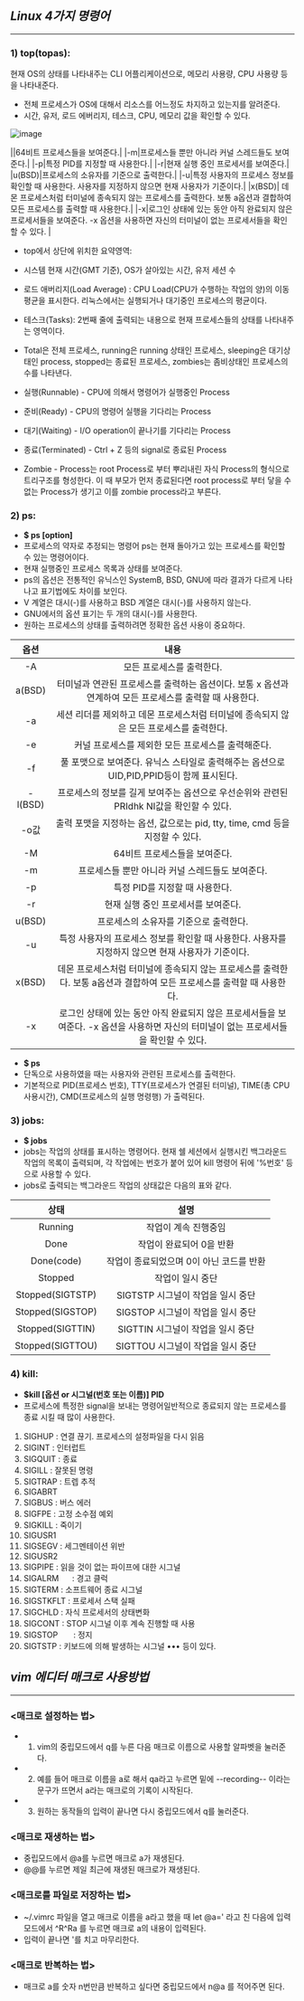 ## ***Linux 4가지 명령어***
---
### 1) **top(topas)**:  
현재 OS의 상태를 나타내주는 CLI 어플리케이션으로, 메모리 사용량, CPU 사용량 등을 나타내준다.
- 전체 프로세스가 OS에 대해서 리소스를 어느정도 차지하고 있는지를 알려준다.
- 시간, 유저, 로드 에버리지, 테스크, CPU, 메모리 값을 확인할 수 있다.

![image](https://user-images.githubusercontent.com/82525776/172052383-9ad08a1f-2419-43ae-b246-d28221d5c4c9.png)

||64비트 프로세스들을 보여준다.|
|-m|프로세스들 뿐만 아니라 커널 스레드들도 보여준다.|
|-p|특정 PID를 지정할 때 사용한다.|
|-r|현재 실행 중인 프로세서를 보여준다.|
|u(BSD)|프로세스의 소유자를 기준으로 출력한다.|
|-u|특정 사용자의 프로세스 정보를 확인할 때 사용한다. 사용자를 지정하지 않으면 현재 사용자가 기준이다.|
|x(BSD)| 데몬 프로세스처럼 터미널에 종속되지 않는 프로세스를 출력한다. 보통 a옵션과 결합하여 모든 프로세스를 출력할 때 사용한다.|
|-x|로그인 상태에 있는 동안 아직 완료되지 않은 프로세서들을 보여준다. -x 옵션을 사용하면 자신의 터미널이 없는 프로세서들을 확인할 수 있다. |


- top에서 상단에 위치한 요약영역:
- 시스템 현재 시간(GMT 기준), OS가 살아있는 시간, 유저 세션 수 
- 로드 애버리지(Load Average) : CPU Load(CPU가 수행하는 작업의 양)의 이동 평균을 표시한다. 리눅스에서는 실행되거나 대기중인 프로세스의 평균이다.

- 테스크(Tasks): 2번째 줄에 출력되는 내용으로 현재 프로세스들의 상태를 나타내주는 영역이다.
- Total은 전체 프로세스, running은 running 상태인 프로세스, sleeping은 대기상태인 process, stopped는 종료된 프로세스, zombies는 좀비상태인 프로세스의 수를 나타낸다.

- 실행(Runnable) - CPU에 의해서 명령어가 실행중인 Process
- 준비(Ready) - CPU의 명령어 실행을 기다리는 Process
- 대기(Waiting) - I/O operation이 끝나기를 기다리는 Process
- 종료(Terminated) - Ctrl + Z 등의 signal로 종료된 Process
- Zombie - Process는 root Process로 부터 뿌리내린 자식 Process의 형식으로 트리구조를 형성한다. 이 때 부모가 먼저 종료된다면 root process로 부터 닿을 수 없는 Process가 생기고 이를 zombie process라고 부른다.



### 2) **ps**:
- **$ ps [option]**
- 프로세스의 약자로 추정되는 명령어 ps는 현재 돌아가고 있는 프로세스를 확인할 수 있는 명령어이다.
- 현재 실행중인 프로세스 목록과 상태를 보여준다.
- ps의 옵션은 전통적인 유닉스인 SystemB, BSD, GNU에 따라 결과가 다르게 나타나고 표기법에도 차이를 보인다. 
- V 계열은 대시(-)를 사용하고 BSD 계열은 대시(-)를 사용하지 않는다.
- GNU에서의 옵션 표기는 두 개의 대시(-)를 사용한다.
- 원하는 프로세스의 상태를 출력하려면 정확한 옵션 사용이 중요하다. 

|옵션|내용|
|:---:|:---:|
|-A|모든 프로세스를 출력한다.|
|a(BSD)|터미널과 연관된 프로세스를 출력하는 옵션이다. 보통 x 옵션과 연계하여 모든 프로세스를 출력할 때 사용한다.|
|-a|세션 리더를 제외하고 데몬 프로세스처럼 터미널에 종속되지 않은 모든 프로세스를 출력한다.|
|-e|커널 프로세스를 제외한 모든 프로세스를 출력해준다.|
|-f|풀 포맷으로 보여준다. 유닉스 스타일로 출력해주는 옵션으로 UID,PID,PPID등이 함께 표시된다.|
|-l(BSD)|프로세스의 정보를 길게 보여주는 옵션으로 우선순위와 관련된 PRIdhk NI값을 확인할 수 있다.|
|-o값|출력 포맷을 지정하는 옵션, 값으로는 pid, tty, time, cmd 등을 지정할 수 있다.|
|-M|64비트 프로세스들을 보여준다.|
|-m|프로세스들 뿐만 아니라 커널 스레드들도 보여준다.|
|-p|특정 PID를 지정할 때 사용한다.|
|-r|현재 실행 중인 프로세서를 보여준다.|
|u(BSD)|프로세스의 소유자를 기준으로 출력한다.|
|-u|특정 사용자의 프로세스 정보를 확인할 때 사용한다. 사용자를 지정하지 않으면 현재 사용자가 기준이다.|
|x(BSD)| 데몬 프로세스처럼 터미널에 종속되지 않는 프로세스를 출력한다. 보통 a옵션과 결합하여 모든 프로세스를 출력할 때 사용한다.|
|-x|로그인 상태에 있는 동안 아직 완료되지 않은 프로세서들을 보여준다. -x 옵션을 사용하면 자신의 터미널이 없는 프로세서들을 확인할 수 있다. |

- **$ ps**
- 단독으로 사용하였을 때는 사용자와 관련된 프로세스를 출력한다. 
- 기본적으로 PID(프로세스 번호), TTY(프로세스가 연결된 터미널), TIME(총 CPU 사용시간), CMD(프로세스의 실행 명령행) 가 출력된다.

### 3) **jobs**:
-  **$ jobs**
- jobs는 작업의 상태를 표시하는 명령어다. 현재 쉘 세션에서 실행시킨 백그라운드 작업의 목록이 출력되며, 각 작업에는 번호가 붙어 있어 kill 명령어 뒤에 '%번호' 등으로 사용할 수 있다. 
- jobs로 출력되는 백그라운드 작업의 상태값은 다음의 표와 같다.

|상태|설명|
|:---:|:---:|
|Running|작업이 계속 진행중임|
|Done|작업이 완료되어 0을 반환|
|Done(code)|작업이 종료되었으며 0이 아닌 코드를 반환|
|Stopped|작업이 일시 중단|
|Stopped(SIGTSTP)|SIGTSTP 시그널이 작업을 일시 중단|
|Stopped(SIGSTOP)|SIGSTOP 시그널이 작업을 일시 중단|
|Stopped(SIGTTIN)|SIGTTIN 시그널이 작업을 일시 중단|
|Stopped(SIGTTOU)|SIGTTOU 시그널이 작업을 일시 중단|

### 4) **kill**:
- **$kill [옵션 or 시그널(번호 또는 이름)] PID**
- 프로세스에 특정한 signal을 보내는 명령어일반적으로 종료되지 않는 프로세스를 종료 시킬 때 많이 사용한다.

1) SIGHUP : 연결 끊기. 프로세스의 설정파일을 다시 읽음
2) SIGINT : 인터럽트
3) SIGQUIT : 종료
4) SIGILL : 잘못된 명령
5) SIGTRAP : 트렙 추적
6) SIGABRT 
7) SIGBUS : 버스 에러 
8) SIGFPE : 고정 소수점 예외
9) SIGKILL : 죽이기
10) SIGUSR1
11) SIGSEGV : 세그멘테이션 위반
12) SIGUSR2      
13) SIGPIPE : 읽을 것이 없는 파이프에 대한 시그널
14) SIGALRM      : 경고 클럭
15) SIGTERM : 소프트웨어 종료 시그널 
16) SIGSTKFLT : 프로세서 스택 실패
17) SIGCHLD : 자식 프로세서의 상태변화 
18) SIGCONT : STOP 시그널 이후 계속 진행할 때 사용 
19) SIGSTOP       : 정지
20) SIGTSTP : 키보드에 의해 발생하는 시그널
••• 등이 있다.


## ***vim 에디터 매크로 사용방법***
---
### **<매크로 설정하는 법>**
- 1) vim의 중립모드에서 q를 누른 다음 매크로 이름으로 사용할 알파벳을 눌러준다. 
- 2) 예를 들어 매크로 이름을 a로 해서 qa라고 누르면 밑에 --recording-- 이라는 문구가 뜨면서 a라는 매크로의 기록이 시작된다. 
- 3) 원하는 동작들의 입력이 끝나면 다시 중립모드에서 q를 눌러준다. 

### **<매크로 재생하는 법>**
- 중립모드에서 @a를 누르면 매크로 a가 재생된다.
- @@를 누르면 제일 최근에 재생된 매크로가 재생된다.

### **<매크로를 파일로 저장하는 법>**
- ~/.vimrc 파일을 열고 매크로 이름을 a라고 했을 때 let @a=' 라고 친 다음에 입력모드에서 ^R^Ra 를 누르면 매크로 a의 내용이 입력된다. 
- 입력이 끝나면 '를 치고 마무리한다. 

### **<매크로 반복하는 법>**
- 매크로 a를 숫자 n번만큼 반복하고 싶다면 중립모드에서 n@a 를 적어주면 된다.
        
